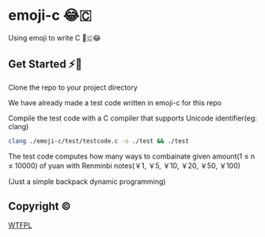 # emoji-c 😂🇨

Using emoji to write C  📝🇨😂

## Get Started ⚡🏃

Clone the repo to your project directory

We have already made a test code written in emoji-c for this repo

Compile the test code with a C compiler that supports Unicode identifier(eg: clang) 

```bash
clang ./emoji-c/test/testcode.c -o ./test && ./test
```

The test code computes how many ways to combainate given amount(1 ≤ n ≤ 10000) of yuan with Renminbi notes(￥1, ￥5, ￥10, ￥20, ￥50, ￥100)

(Just a simple backpack dynamic programming)

## Copyright ©️

[WTFPL](./LICENSE)